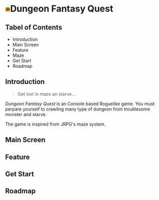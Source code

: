 # ![Logo](/DFQ_Logo.png)Dungeon Fantasy Quest

## Tabel of Contents
 * Introduction
 * Main Screen
 * Feature
 * Maze
 * Get Start
 * Roadmap
 
## Introduction
>Get lost in maze an starve...

*Dungeon Fantasy Quest* is an Console based Roguelike game. You must perpare yourself to crawling many type of dungeon from troublesome monster and starve.

The game is inspired from JRPG's maze system.

## Main Screen

## Feature

## Get Start

## Roadmap

